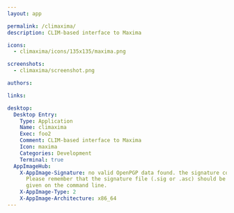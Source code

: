 ```yaml
---
layout: app

permalink: /climaxima/
description: CLIM-based interface to Maxima

icons:
  - climaxima/icons/135x135/maxima.png

screenshots:
  - climaxima/screenshot.png

authors:

links:

desktop:
  Desktop Entry:
    Type: Application
    Name: climaxima
    Exec: foo2
    Comment: CLIM-based interface to Maxima
    Icon: maxima
    Categories: Development
    Terminal: true
  AppImageHub:
    X-AppImage-Signature: no valid OpenPGP data found. the signature could not be verified.
      Please remember that the signature file (.sig or .asc) should be the first file
      given on the command line.
    X-AppImage-Type: 2
    X-AppImage-Architecture: x86_64
---
```

